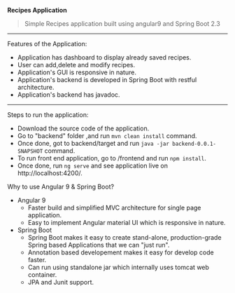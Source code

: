 **Recipes Application**
>Simple Recipes application built using angular9 and Spring Boot 2.3
---
Features of the Application:
- Application has dashboard to display already saved recipes.
- User can add,delete and modify recipes.
- Application's GUI is responsive in nature.
- Application's backend is developed in Spring Boot with restful architecture.
- Application's backend has javadoc.
---
Steps to run the application:
- Download the source code of the application.
- Go to "backend" folder ,and run ```mvn clean install``` command.
- Once done, got to backend/target and run ```java -jar backend-0.0.1-SNAPSHOT``` command.
- To run front end application, go to /frontend and run ```npm install```.
- Once done, run ```ng serve``` and see application live on http://localhost:4200/.

Why to use Angular 9 & Spring Boot?
- Angular 9
  - Faster build and simplified MVC architecture for single page application.
   - Easy to implement Angular material UI which is responsive in nature.
- Spring Boot
  - Spring Boot makes it easy to create stand-alone, production-grade Spring based Applications that we can "just run".
  - Annotation based developement makes it easy for develop code faster.
  - Can run using standalone jar which internally uses tomcat web container.
  - JPA and Junit support.
